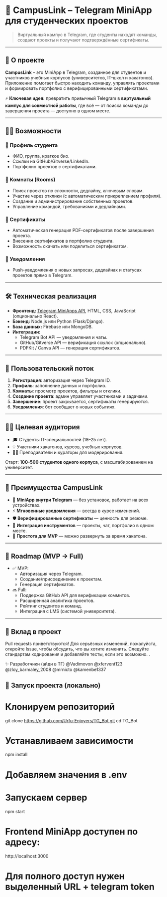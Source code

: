 # 🚀 CampusLink – Telegram MiniApp для студенческих проектов

> Виртуальный кампус в Telegram, где студенты находят команды, создают проекты и получают подтверждённые сертификаты.

---

## 🎯 О проекте

**CampusLink** – это MiniApp в Telegram, созданное для студентов и участников учебных корпусов (университетов, IT-школ и хакатонов).  
Приложение помогает быстро находить команду, управлять проектами и формировать портфолио с верифицированными сертификатами.

⚡ **Ключевая идея:** превратить привычный Telegram в **виртуальный кампус для совместной работы**, где всё — от поиска команды до завершения проекта — доступно в одном месте.

---

## 🧑‍💻 Возможности

### 🔹 Профиль студента
- ФИО, группа, краткое био.
- Ссылки на GitHub/Gitverse/LinkedIn.
- Портфолио проектов с сертификатами.

### 🔹 Комнаты (Rooms)
- Поиск проектов по сложности, дедлайну, ключевым словам.
- Участие через отклики (с автоматическим прикреплением профиля).
- Создание и администрирование собственных проектов.
- Управление командой, требованиями и дедлайнами.

### 🔹 Сертификаты
- Автоматическая генерация PDF-сертификатов после завершения проекта.
- Внесение сертификатов в портфолио студента.
- Возможность скачать или поделиться сертификатом.

### 🔹 Уведомления
- Push-уведомления о новых запросах, дедлайнах и статусах проектов прямо в Telegram.

---

## 🛠 Техническая реализация

- **Фронтенд:** [Telegram MiniApps API](https://core.telegram.org/bots/webapps), HTML, CSS, JavaScript (опционально React).  
- **Бэкенд:** Node.js или Python (Flask/Django).  
- **База данных:** Firebase или MongoDB.  
- **Интеграции:**
  - Telegram Bot API — уведомления и чаты.
  - GitHub/Gitverse API — верификация ссылок (опционально).
  - PDFKit / Canva API — генерация сертификатов.

---

## 🧭 Пользовательский поток

1. **Регистрация**: авторизация через Telegram ID.  
2. **Профиль**: заполнение данных и портфолио.  
3. **Комнаты**: просмотр проектов, фильтры и отклики.  
4. **Создание проекта**: админ управляет участниками и задачами.  
5. **Завершение**: проект закрывается, сертификаты генерируются.  
6. **Уведомления**: бот сообщает о новых событиях.  

---

## 👨‍🎓 Целевая аудитория

- 🎓 Студенты IT-специальностей (18–25 лет).  
- 💡 Участники хакатонов, курсов, учебных корпусов.  
- 🧑‍🏫 Преподаватели и кураторы для модерирования.  

Старт: **100–500 студентов одного корпуса**, с масштабированием на университет.

---

## 🌟 Преимущества CampusLink

- 📲 **MiniApp внутри Telegram** — без установок, работает на всех устройствах.  
- ⚡ **Мгновенные уведомления** — всегда в курсе изменений.  
- 🛡 **Верифицированные сертификаты** — ценность для резюме.  
- 🧩 **Интеграция инструментов** — проекты, чат, портфолио в одном месте.  
- 🚀 **Простота для MVP** — можно развернуть за время хакатона.  

---

## 📌 Roadmap (MVP → Full)

- ✅ MVP:
  - Авторизация через Telegram.
  - Создание/присоединение к проектам.
  - Генерация сертификатов.  
- 🔜 Full:
  - Поддержка GitHub API для верификации коммитов.
  - Расширенная аналитика проектов.
  - Рейтинг студентов и команд.
  - Интеграция с LMS (системой университета).

---
## 🤝 Вклад в проект

Pull requests приветствуются! Для серьёзных изменений, пожалуйста, откройте Issue, чтобы обсудить, что вы хотите изменить.
Следуйте стандартам кодирования и добавляйте тесты, если это возможно.
.

✨ Разработчики (айди в ТГ)
@Vadimovon
@xfervent123
@zloy_barmaley_2008
@mrnicto
@kamenbe1337
## 🚀 Запуск проекта (локально)


# Клонируем репозиторий
git clone https://github.com/Urfu-Enjoyers/TG_Bot.git
cd TG_Bot

# Устанавливаем зависимости
npm install

# Добавляем значения в .env

# Запускаем сервер
npm start

# Frontend MiniApp доступен по адресу:
http://localhost:3000

# Для полного доступ нужен выделенный URL + telegram token


```bash

